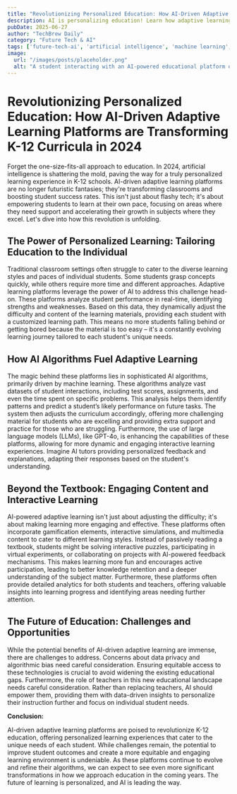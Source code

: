 ```yaml
---
title: "Revolutionizing Personalized Education: How AI-Driven Adaptive Learning Platforms are Transforming K-12 Curricula in 2024"
description: AI is personalizing education! Learn how adaptive learning platforms are changing K-12 curricula and boosting student outcomes.
pubDate: 2025-06-27
author: "TechBrew Daily"
category: "Future Tech & AI"
tags: ['future-tech-ai', 'artificial intelligence', 'machine learning', 'large language models', 'GPT-4o']
image:
  url: "/images/posts/placeholder.png"
  alt: "A student interacting with an AI-powered educational platform on a tablet, showcasing personalized learning modules and interactive exercises."
---
```


# Revolutionizing Personalized Education: How AI-Driven Adaptive Learning Platforms are Transforming K-12 Curricula in 2024

Forget the one-size-fits-all approach to education.  In 2024, artificial intelligence is shattering the mold, paving the way for a truly personalized learning experience in K-12 schools.  AI-driven adaptive learning platforms are no longer futuristic fantasies; they're transforming classrooms and boosting student success rates.  This isn't just about flashy tech; it's about empowering students to learn at their own pace, focusing on areas where they need support and accelerating their growth in subjects where they excel.  Let's dive into how this revolution is unfolding.

## The Power of Personalized Learning: Tailoring Education to the Individual

Traditional classroom settings often struggle to cater to the diverse learning styles and paces of individual students.  Some students grasp concepts quickly, while others require more time and different approaches.  Adaptive learning platforms leverage the power of AI to address this challenge head-on.  These platforms analyze student performance in real-time, identifying strengths and weaknesses.  Based on this data, they dynamically adjust the difficulty and content of the learning materials, providing each student with a customized learning path.  This means no more students falling behind or getting bored because the material is too easy – it's a constantly evolving learning journey tailored to each student's unique needs.

## How AI Algorithms Fuel Adaptive Learning

The magic behind these platforms lies in sophisticated AI algorithms, primarily driven by machine learning. These algorithms analyze vast datasets of student interactions, including test scores, assignments, and even the time spent on specific problems. This analysis helps them identify patterns and predict a student’s likely performance on future tasks.  The system then adjusts the curriculum accordingly, offering more challenging material for students who are excelling and providing extra support and practice for those who are struggling.  Furthermore, the use of large language models (LLMs), like GPT-4o, is enhancing the capabilities of these platforms, allowing for more dynamic and engaging interactive learning experiences.  Imagine AI tutors providing personalized feedback and explanations, adapting their responses based on the student's understanding.

## Beyond the Textbook: Engaging Content and Interactive Learning

AI-powered adaptive learning isn't just about adjusting the difficulty; it's about making learning more engaging and effective.  These platforms often incorporate gamification elements, interactive simulations, and multimedia content to cater to different learning styles.  Instead of passively reading a textbook, students might be solving interactive puzzles, participating in virtual experiments, or collaborating on projects with AI-powered feedback mechanisms. This makes learning more fun and encourages active participation, leading to better knowledge retention and a deeper understanding of the subject matter.  Furthermore, these platforms often provide detailed analytics for both students and teachers, offering valuable insights into learning progress and identifying areas needing further attention.


## The Future of Education:  Challenges and Opportunities

While the potential benefits of AI-driven adaptive learning are immense, there are challenges to address.  Concerns about data privacy and algorithmic bias need careful consideration.  Ensuring equitable access to these technologies is crucial to avoid widening the existing educational gaps.   Furthermore, the role of teachers in this new educational landscape needs careful consideration.  Rather than replacing teachers, AI should empower them, providing them with data-driven insights to personalize their instruction further and focus on individual student needs.

**Conclusion:**

AI-driven adaptive learning platforms are poised to revolutionize K-12 education, offering personalized learning experiences that cater to the unique needs of each student.  While challenges remain, the potential to improve student outcomes and create a more equitable and engaging learning environment is undeniable.  As these platforms continue to evolve and refine their algorithms, we can expect to see even more significant transformations in how we approach education in the coming years.  The future of learning is personalized, and AI is leading the way.